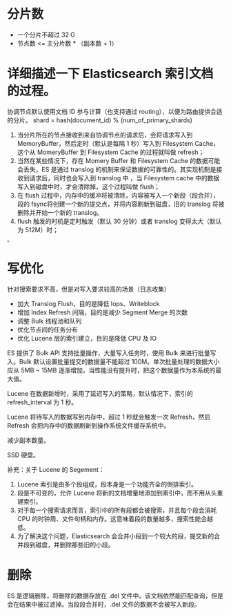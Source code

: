 # 分片数

- 一个分片不超过 32 G
- 节点数 <= 主分片数 * （副本数 + 1）



# 详细描述一下 Elasticsearch 索引文档的过程。

协调节点默认使用文档 ID 参与计算（也支持通过 routing），以便为路由提供合适的分片。
shard = hash(document_id) % (num_of_primary_shards)

1. 当分片所在的节点接收到来自协调节点的请求后，会将请求写入到 MemoryBuffer，然后定时（默认是每隔 1 秒）写入到 Filesystem Cache，这个从 MomeryBuffer 到 Filesystem Cache 的过程就叫做 refresh；
2. 当然在某些情况下，存在 Momery Buffer 和 Filesystem Cache 的数据可能会丢失，ES 是通过 translog 的机制来保证数据的可靠性的。其实现机制是接收到请求后，同时也会写入到 translog 中 ，当 Filesystem cache 中的数据写入到磁盘中时，才会清除掉，这个过程叫做 flush；
3. 在 flush 过程中，内存中的缓冲将被清除，内容被写入一个新段（段合并），段的 fsync将创建一个新的提交点，并将内容刷新到磁盘，旧的 translog 将被删除并开始一个新的 translog。
4. flush 触发的时机是定时触发（默认 30 分钟）或者 translog 变得太大（默认为 512M）时；

<img src="/Users/dadao1/dadao/git/typora/images/es/WX20230302-113652@2x.png" style="zoom:33%;" />



## 



# 写优化

针对搜索要求不高，但是对写入要求较高的场景（日志收集）

- 加大 Translog Flush，目的是降低 Iops、Writeblock
- 增加 Index Refresh 间隔，目的是减少 Segment Merge 的次数
- 调整 Bulk 线程池和队列
- 优化节点间的任务分布
- 优化 Lucene 层的索引建立，目的是降低 CPU 及 IO



ES 提供了 Bulk API 支持批量操作，大量写入任务时，使用 Bulk 来进行批量写入。Bulk 默认设置批量提交的数据量不能超过 100M。单次批量处理的数据大小应从 5MB ~ 15MB 逐渐增加，当性能没有提升时，把这个数据量作为本系统的最大值。



Lucene 在数据新增时，采用了延迟写入的策略，默认情况下，索引的 refresh_interval 为 1 秒。

Lucene 将待写入的数据写到内存中，超过 1 秒就会触发一次 Refresh，然后 Refresh 会把内存中的数据刷新到操作系统文件缓存系统中。

减少副本数量。



SSD 硬盘。





补充：关于 Lucene 的 Segement：

1. Lucene 索引是由多个段组成，段本身是一个功能齐全的倒排索引。
2. 段是不可变的，允许 Lucene 将新的文档增量地添加到索引中，而不用从头重建索引。
3. 对于每一个搜索请求而言，索引中的所有段都会被搜索，并且每个段会消耗CPU 的时钟周、文件句柄和内存。这意味着段的数量越多，搜索性能会越低。
4. 为了解决这个问题，Elasticsearch 会合并小段到一个较大的段，提交新的合并段到磁盘，并删除那些旧的小段。





# 删除

ES 是逻辑删除，将删除的数据存放在 .del 文件中。该文档依然能匹配查询，但是会在结果中被过滤掉。当段段合并时，.del 文件的数据不会被写入新段。

